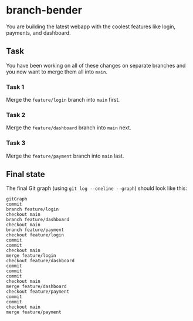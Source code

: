 # branch-bender

You are building the latest webapp with the coolest features like login, payments, and dashboard.

## Task

You have been working on all of these changes on separate branches and you now want to merge them all into `main`.

### Task 1

Merge the `feature/login` branch into `main` first.

### Task 2

Merge the `feature/dashboard` branch into `main` next.

### Task 3

Merge the `feature/payment` branch into `main` last.

## Final state

The final Git graph (using `git log --oneline --graph`) should look like this:

```mermaid
gitGraph
commit
branch feature/login
checkout main
branch feature/dashboard
checkout main
branch feature/payment
checkout feature/login
commit
commit
checkout main
merge feature/login
checkout feature/dashboard
commit
commit 
commit
checkout main
merge feature/dashboard
checkout feature/payment
commit
commit
checkout main
merge feature/payment
```
